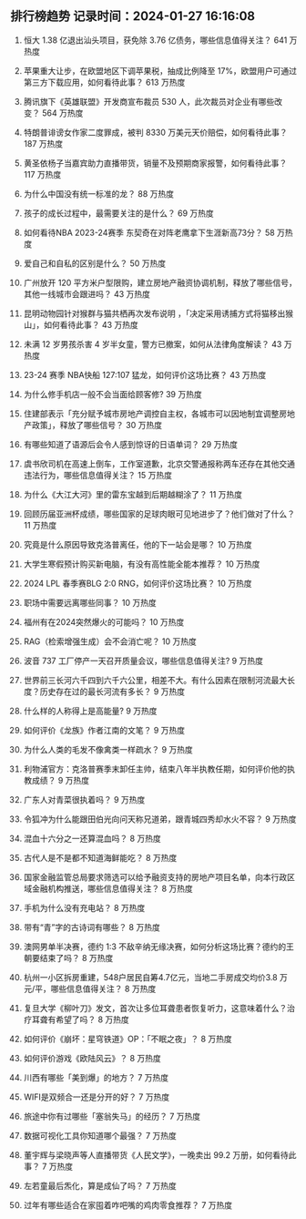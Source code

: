 
## 排行榜趋势 记录时间：2024-01-27 16:16:08
  
  1. 恒大 1.38 亿退出汕头项目，获免除 3.76 亿债务，哪些信息值得关注？ 641 万热度
    
  2. 苹果重大让步，在欧盟地区下调苹果税，抽成比例降至 17%，欧盟用户可通过第三方下载应用，如何看待此事？ 613 万热度
    
  3. 腾讯旗下《英雄联盟》开发商宣布裁员 530 人，此次裁员对企业有哪些改变？ 564 万热度
    
  4. 特朗普诽谤女作家二度罪成，被判 8330 万美元天价赔偿，如何看待此事？ 187 万热度
    
  5. 黄圣依杨子当嘉宾助力直播带货，销量不及预期商家报警，如何看待此事？ 117 万热度
    
  6. 为什么中国没有统一标准的龙？ 88 万热度
    
  7. 孩子的成长过程中，最需要关注的是什么？ 69 万热度
    
  8. 如何看待NBA 2023-24赛季 东契奇在对阵老鹰拿下生涯新高73分？ 58 万热度
    
  9. 爱自己和自私的区别是什么？ 50 万热度
    
  10. 广州放开 120 平方米户型限购，建立房地产融资协调机制，释放了哪些信号，其他一线城市会跟进吗？ 43 万热度
    
  11. 昆明动物园针对猴群与猫共栖再次发布说明 ，「决定采用诱捕方式将猫移出猴山」，如何看待此事？ 43 万热度
    
  12. 未满 12 岁男孩杀害 4 岁半女童，警方已撤案，如何从法律角度解读？ 43 万热度
    
  13. 23-24 赛季 NBA快船 127:107 猛龙，如何评价这场比赛？ 43 万热度
    
  14. 为什么修手机店一般不会当面给顾客修? 39 万热度
    
  15. 住建部表示「充分赋予城市房地产调控自主权，各城市可以因地制宜调整房地产政策」，释放了哪些信号？ 30 万热度
    
  16. 有哪些知道了语源后会令人感到惊讶的日语单词？ 29 万热度
    
  17. 虞书欣司机在高速上倒车，工作室道歉，北京交警通报称两车还存在其他交通违法行为，哪些信息值得关注？ 15 万热度
    
  18. 为什么《大江大河》里的雷东宝越到后期越糊涂了？ 11 万热度
    
  19. 回顾历届亚洲杯成绩，哪些国家的足球肉眼可见地进步了？他们做对了什么？ 11 万热度
    
  20. 究竟是什么原因导致克洛普离任，他的下一站会是哪？ 10 万热度
    
  21. 大学生寒假预计购买新电脑，有没有高性能全能本推荐？ 10 万热度
    
  22. 2024 LPL 春季赛BLG 2:0 RNG，如何评价这场比赛？ 10 万热度
    
  23. 职场中需要远离哪些同事？ 10 万热度
    
  24. 福州有在2024突然爆火的可能吗？ 10 万热度
    
  25. RAG（检索增强生成）会不会消亡呢？ 10 万热度
    
  26. 波音 737 工厂停产一天召开质量会议，哪些信息值得关注? 9 万热度
    
  27. 世界前三长河六千四到六千六公里，相差不大。有什么因素在限制河流最大长度？历史存在过的最长河流有多长？ 9 万热度
    
  28. 什么样的人称得上是高能量? 9 万热度
    
  29. 如何评价《龙族》作者江南的文笔？ 9 万热度
    
  30. 为什么人类的毛发不像禽类一样疏水？ 9 万热度
    
  31. 利物浦官方：克洛普赛季末卸任主帅，结束八年半执教任期，如何评价他的执教成绩？ 9 万热度
    
  32. 广东人对青菜很执着吗？ 9 万热度
    
  33. 令狐冲为什么能跟田伯光向问天称兄道弟，跟青城四秀却水火不容？ 9 万热度
    
  34. 混血十六分之一还算混血吗？ 8 万热度
    
  35. 古代人是不是都不知道海鲜能吃？ 8 万热度
    
  36. 国家金融监管总局要求筛选可以给予融资支持的房地产项目名单，向本行政区域金融机构推送，哪些信息值得关注？ 8 万热度
    
  37. 手机为什么没有充电站？ 8 万热度
    
  38. 带有“青”字的古诗词有哪些？ 8 万热度
    
  39. 澳网男单半决赛，德约 1:3 不敌辛纳无缘决赛，如何分析这场比赛？德约的王朝要结束了吗？ 8 万热度
    
  40. 杭州一小区拆房重建，548户居民自筹4.7亿元，当地二手房成交均价3.8 万元/平，哪些信息值得关注？ 8 万热度
    
  41. 复旦大学《柳叶刀》发文，首次让多位耳聋患者恢复听力，这意味着什么？治疗耳聋有希望了吗？ 8 万热度
    
  42. 如何评价《崩坏：星穹铁道》OP：「不眠之夜」？ 8 万热度
    
  43. 如何评价游戏《欧陆风云》？ 8 万热度
    
  44. 川西有哪些「美到爆」的地方？ 7 万热度
    
  45. WIFI是双频合一还是分开的好？ 7 万热度
    
  46. 旅途中你有过哪些「塞翁失马」的经历？ 7 万热度
    
  47. 数据可视化工具你知道哪个最强？ 7 万热度
    
  48. 董宇辉与梁晓声等人直播带货《人民文学》，一晚卖出 99.2 万册，如何看待此事？ 7 万热度
    
  49. 左若童最后炁化，算是成仙了吗？ 7 万热度
    
  50. 过年有哪些适合在家囤着咋吧嘴的鸡肉零食推荐？ 7 万热度
    
